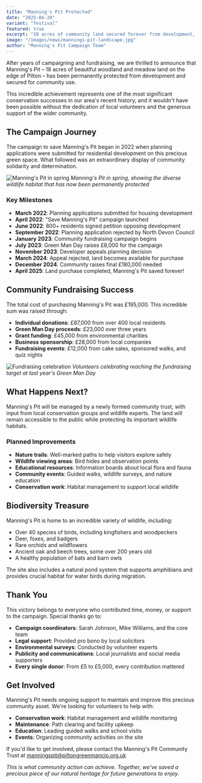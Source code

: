 ```yaml
---
title: "Manning's Pit Protected"
date: "2025-04-20"
variant: "festival"
featured: true
excerpt: "18 acres of community land secured forever from development, thanks to the amazing work of volunteers and supporters."
image: "/images/news/mannings-pit-landscape.jpg"
author: "Manning's Pit Campaign Team"
---
```


After years of campaigning and fundraising, we are thrilled to announce that Manning's Pit – 18 acres of beautiful woodland and meadow land on the edge of Pilton – has been permanently protected from development and secured for community use.

This incredible achievement represents one of the most significant conservation successes in our area's recent history, and it wouldn't have been possible without the dedication of local volunteers and the generous support of the wider community.

## The Campaign Journey

The campaign to save Manning's Pit began in 2022 when planning applications were submitted for residential development on this precious green space. What followed was an extraordinary display of community solidarity and determination.

![Manning's Pit in spring](/images/news/mannings-pit-spring.jpg)
*Manning's Pit in spring, showing the diverse wildlife habitat that has now been permanently protected*

### Key Milestones

- **March 2022**: Planning applications submitted for housing development
- **April 2022**: "Save Manning's Pit" campaign launched
- **June 2022**: 800+ residents signed petition opposing development
- **September 2022**: Planning application rejected by North Devon Council
- **January 2023**: Community fundraising campaign begins
- **July 2023**: Green Man Day raises £8,000 for the campaign
- **November 2023**: Developer appeals planning decision
- **March 2024**: Appeal rejected, land becomes available for purchase
- **December 2024**: Community raises final £180,000 needed
- **April 2025**: Land purchase completed, Manning's Pit saved forever!

## Community Fundraising Success

The total cost of purchasing Manning's Pit was £195,000. This incredible sum was raised through:

- **Individual donations**: £87,000 from over 400 local residents
- **Green Man Day proceeds**: £23,000 over three years
- **Grant funding**: £45,000 from environmental charities
- **Business sponsorship**: £28,000 from local companies
- **Fundraising events**: £12,000 from cake sales, sponsored walks, and quiz nights

![Fundraising celebration](/images/news/mannings-pit-celebration.jpg)
*Volunteers celebrating reaching the fundraising target at last year's Green Man Day*

## What Happens Next?

Manning's Pit will be managed by a newly formed community trust, with input from local conservation groups and wildlife experts. The land will remain accessible to the public while protecting its important wildlife habitats.

### Planned Improvements

- **Nature trails**: Well-marked paths to help visitors explore safely
- **Wildlife viewing areas**: Bird hides and observation points
- **Educational resources**: Information boards about local flora and fauna
- **Community events**: Guided walks, wildlife surveys, and nature education
- **Conservation work**: Habitat management to support local wildlife

## Biodiversity Treasure

Manning's Pit is home to an incredible variety of wildlife, including:

- Over 40 species of birds, including kingfishers and woodpeckers
- Deer, foxes, and badgers
- Rare orchids and wildflowers
- Ancient oak and beech trees, some over 200 years old
- A healthy population of bats and barn owls

The site also includes a natural pond system that supports amphibians and provides crucial habitat for water birds during migration.

## Thank You

This victory belongs to everyone who contributed time, money, or support to the campaign. Special thanks go to:

- **Campaign coordinators**: Sarah Johnson, Mike Williams, and the core team
- **Legal support**: Provided pro bono by local solicitors
- **Environmental surveys**: Conducted by volunteer experts
- **Publicity and communications**: Local journalists and social media supporters
- **Every single donor**: From £5 to £5,000, every contribution mattered

## Get Involved

Manning's Pit needs ongoing support to maintain and improve this precious community asset. We're looking for volunteers to help with:

- **Conservation work**: Habitat management and wildlife monitoring
- **Maintenance**: Path clearing and facility upkeep
- **Education**: Leading guided walks and school visits
- **Events**: Organizing community activities on the site

If you'd like to get involved, please contact the Manning's Pit Community Trust at manningspit@piltongreenmancio.org.uk

*This is what community action can achieve. Together, we've saved a precious piece of our natural heritage for future generations to enjoy.*